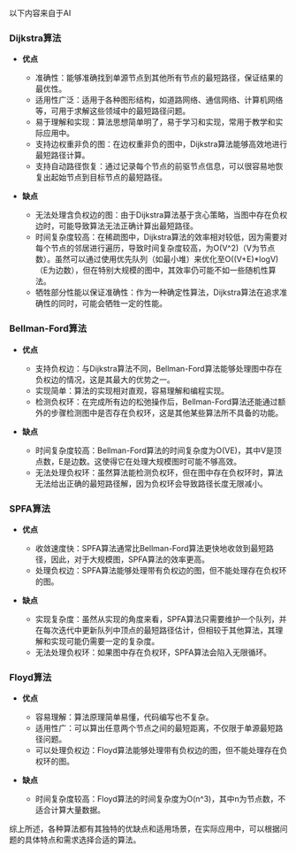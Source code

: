 以下内容来自于AI

### Dijkstra算法

* **优点**

	* 准确性：能够准确找到单源节点到其他所有节点的最短路径，保证结果的最优性。
	* 适用性广泛：适用于各种图形结构，如道路网络、通信网络、计算机网络等，可用于求解这些领域中的最短路径问题。
	* 易于理解和实现：算法思想简单明了，易于学习和实现，常用于教学和实际应用中。
	* 支持边权重非负的图：在边权重非负的图中，Dijkstra算法能够高效地进行最短路径计算。
	* 支持自动路径恢复：通过记录每个节点的前驱节点信息，可以很容易地恢复出起始节点到目标节点的最短路径。

* **缺点**

	* 无法处理含负权边的图：由于Dijkstra算法基于贪心策略，当图中存在负权边时，可能导致算法无法正确计算出最短路径。
	* 时间复杂度较高：在稀疏图中，Dijkstra算法的效率相对较低，因为需要对每个节点的邻居进行遍历，导致时间复杂度较高，为O(V^2)（V为节点数）。虽然可以通过使用优先队列（如最小堆）来优化至O((V+E)*logV)（E为边数），但在特别大规模的图中，其效率仍可能不如一些随机性算法。
	* 牺牲部分性能以保证准确性：作为一种确定性算法，Dijkstra算法在追求准确性的同时，可能会牺牲一定的性能。

### Bellman-Ford算法

* **优点**

	* 支持负权边：与Dijkstra算法不同，Bellman-Ford算法能够处理图中存在负权边的情况，这是其最大的优势之一。
	* 实现简单：算法的实现相对直观，容易理解和编程实现。
	* 检测负权环：在完成所有边的松弛操作后，Bellman-Ford算法还能通过额外的步骤检测图中是否存在负权环，这是其他某些算法所不具备的功能。

* **缺点**

	* 时间复杂度较高：Bellman-Ford算法的时间复杂度为O(VE)，其中V是顶点数，E是边数。这使得它在处理大规模图时可能不够高效。
	* 无法处理负权环：虽然算法能检测负权环，但在图中存在负权环时，算法无法给出正确的最短路径解，因为负权环会导致路径长度无限减小。

### SPFA算法

* **优点**

	* 收敛速度快：SPFA算法通常比Bellman-Ford算法更快地收敛到最短路径，因此，对于大规模图，SPFA算法的效率更高。
	* 处理负权边：SPFA算法能够处理带有负权边的图，但不能处理存在负权环的图。

* **缺点**

	* 实现复杂度：虽然从实现的角度来看，SPFA算法只需要维护一个队列，并在每次迭代中更新队列中顶点的最短路径估计，但相较于其他算法，其理解和实现可能仍需要一定的复杂度。
	* 无法处理负权环：如果图中存在负权环，SPFA算法会陷入无限循环。

### Floyd算法

* **优点**

	* 容易理解：算法原理简单易懂，代码编写也不复杂。
	* 适用性广：可以算出任意两个节点之间的最短距离，不仅限于单源最短路径问题。
	* 可以处理负权边：Floyd算法能够处理带有负权边的图，但不能处理存在负权环的图。

* **缺点**

	* 时间复杂度较高：Floyd算法的时间复杂度为O(n^3)，其中n为节点数，不适合计算大量数据。

综上所述，各种算法都有其独特的优缺点和适用场景，在实际应用中，可以根据问题的具体特点和需求选择合适的算法。